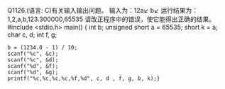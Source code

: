 Q1126.(语言: C)有关输入输出问题。
输入为：12a↙
       b↙ 
运行结果为：1,2,a,b,123.300000,65535
请改正程序中的错误，使它能得出正确的结果。
#include <stdio.h>
main()
{
    int b;
    unsigned short a = 65535;
    short k = a;
    char c, d;
    int f, g;

    b = (1234.0 - 1) / 10;
    scanf("%c", &c);
    scanf("%c", &d);
    scanf("%d", &f);
    scanf("%d", &g);
    printf("%c,%c,%c,%c,%f,%d", c, d , f, g, b, k);}
